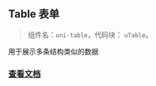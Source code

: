 

## Table 表单
> 组件名：``uni-table``，代码块： `uTable`。

用于展示多条结构类似的数据

### [查看文档](https://uniapp.dcloud.io/component/uniui/uni-table)



